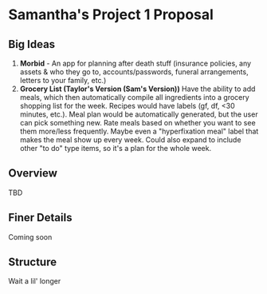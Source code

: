 # Samantha's Project 1 Proposal

## Big Ideas
1. **Morbid** - An app for planning after death stuff (insurance policies, any assets & who they go to, accounts/passwords, funeral arrangements, letters to your family, etc.)
2. **Grocery List (Taylor's Version (Sam's Version))** Have the ability to add meals, which then automatically compile all ingredients into a grocery shopping list for the week.  Recipes would have labels (gf, df, <30 minutes, etc.).  Meal plan would be automatically generated, but the user can pick something new.  Rate meals based on whether you want to see them more/less frequently.  Maybe even a "hyperfixation meal" label that makes the meal show up every week.  Could also expand to include other "to do" type items, so it's a plan for the whole week.


## Overview
TBD

## Finer Details
Coming soon

## Structure
Wait a lil' longer